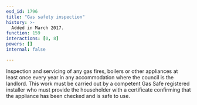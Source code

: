 ```yaml
---
esd_id: 1796
title: "Gas safety inspection"
history: >-
  Added in March 2017.
function: 159
interactions: [0, 8]
powers: []
internal: false

---
```


Inspection and servicing of any gas fires, boilers or other appliances at least once every year in any accommodation where the council is the landlord. This work must be carried out by a competent Gas Safe registered installer who must provide the householder with a certificate confirming that the appliance has been checked and is safe to use.

